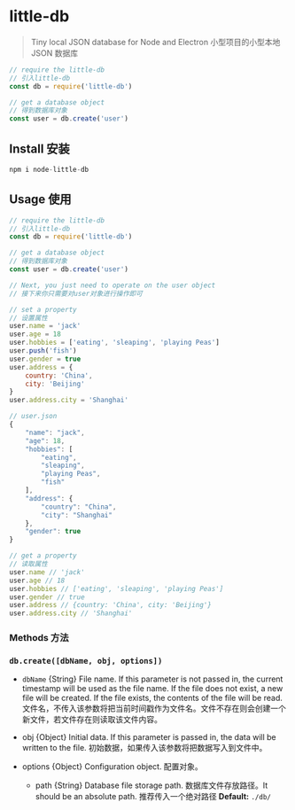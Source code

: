 # little-db

> Tiny local JSON database for Node and Electron
> 小型项目的小型本地 JSON 数据库

```js
// require the little-db
// 引入little-db
const db = require('little-db')

// get a database object
// 得到数据库对象
const user = db.create('user')
```

## Install 安装

```js
npm i node-little-db
```

## Usage 使用

```js
// require the little-db
// 引入little-db
const db = require('little-db')

// get a database object
// 得到数据库对象
const user = db.create('user')

// Next, you just need to operate on the user object
// 接下来你只需要对user对象进行操作即可

// set a property
// 设置属性
user.name = 'jack'
user.age = 18
user.hobbies = ['eating', 'sleaping', 'playing Peas']
user.push('fish')
user.gender = true
user.address = {
    country: 'China',
    city: 'Beijing'
}
user.address.city = 'Shanghai'
```

```js
// user.json
{
    "name": "jack",
    "age": 18,
    "hobbies": [
        "eating",
        "sleaping",
        "playing Peas",
        "fish"
    ],
    "address": {
        "country": "China",
        "city": "Shanghai"
    },
    "gender": true
}
```

```js
// get a property
// 读取属性
user.name // 'jack'
user.age // 18
user.hobbies // ['eating', 'sleaping', 'playing Peas']
user.gender // true
user.address // {country: 'China', city: 'Beijing'}
user.address.city // 'Shanghai'
```

### Methods 方法

### `db.create([dbName, obj, options])`
* `dbName` {String} File name. If this parameter is not passed in, the current timestamp will be used as the file name. If the file does not exist, a new file will be created. If the file exists, the contents of the file will be read.  文件名，不传入该参数将把当前时间戳作为文件名。文件不存在则会创建一个新文件，若文件存在则读取该文件内容。

* obj {Object} Initial data. If this parameter is passed in, the data will be written to the file. 初始数据，如果传入该参数将把数据写入到文件中。

* options {Object} Configuration object. 配置对象。

  * path {String} Database file storage path. 数据库文件存放路径。It should be an absolute path. 推荐传入一个绝对路径
    **Default:** `./db/`
